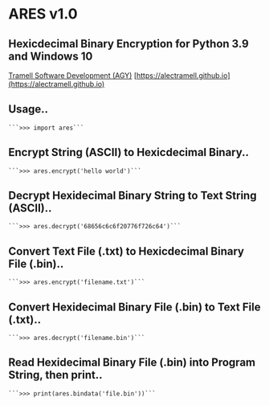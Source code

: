 # ARES v1.0
## Hexicdecimal Binary Encryption for Python 3.9 and Windows 10
[Tramell Software Development (AGY)](https://alectramell.github.io)
[https://alectramell.github.io](https://alectramell.github.io)


## Usage..

	```>>> import ares```

## Encrypt String (ASCII) to Hexicdecimal Binary..

	```>>> ares.encrypt('hello world')```

## Decrypt Hexidecimal Binary String to Text String (ASCII)..

	```>>> ares.decrypt('68656c6c6f20776f726c64')```

## Convert Text File (.txt) to Hexicdecimal Binary File (.bin)..

	```>>> ares.encrypt('filename.txt')```

## Convert Hexidecimal Binary File (.bin) to Text File (.txt)..

	```>>> ares.decrypt('filename.bin')```

## Read Hexidecimal Binary File (.bin) into Program String, then print..

	```>>> print(ares.bindata('file.bin'))```

